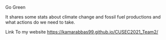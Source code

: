 Go Green 

It shares some stats about climate change and fossil fuel productions and what actions do we need to take.

 Link To my website 
 https://kamarabbas99.github.io/CUSEC2021_Team2/
